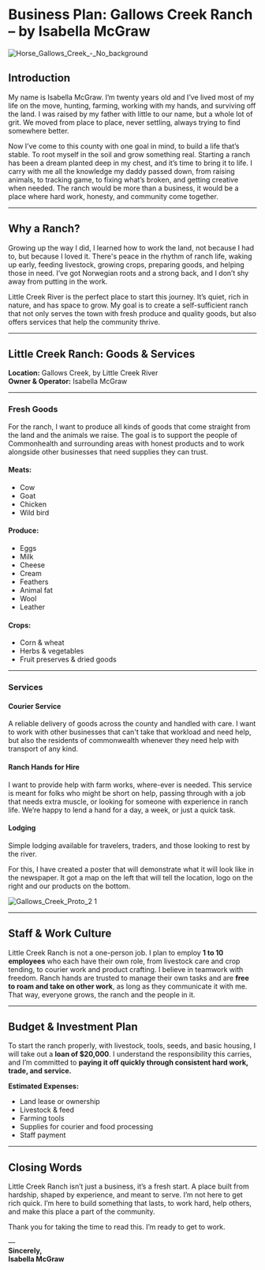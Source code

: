 # **Business Plan: Gallows Creek Ranch – by Isabella McGraw**

![Horse_Gallows_Creek_-_No_background](https://github.com/user-attachments/assets/354831d1-452d-4426-81ae-94164fe55434)

## **Introduction**

My name is Isabella McGraw. I’m twenty years old and I’ve lived most of my life on the move, hunting, farming, working with my hands, and surviving off the land. I was raised by my father with little to our name, but a whole lot of grit. We moved from place to place, never settling, always trying to find somewhere better. 

Now I’ve come to this county with one goal in mind, to build a life that’s stable. To root myself in the soil and grow something real. Starting a ranch has been a dream planted deep in my chest, and it’s time to bring it to life. I carry with me all the knowledge my daddy passed down, from raising animals, to tracking game, to fixing what’s broken, and getting creative when needed. The ranch would be more than a business, it would be a place where hard work, honesty, and community come together.

---

## **Why a Ranch?**

Growing up the way I did, I learned how to work the land, not because I had to, but because I loved it. There's peace in the rhythm of ranch life, waking up early, feeding livestock, growing crops, preparing goods, and helping those in need. I’ve got Norwegian roots and a strong back, and I don’t shy away from putting in the work.

Little Creek River is the perfect place to start this journey. It’s quiet, rich in nature, and has space to grow. My goal is to create a self-sufficient ranch that not only serves the town with fresh produce and quality goods, but also offers services that help the community thrive.

---

## **Little Creek Ranch: Goods & Services**

**Location:** Gallows Creek, by Little Creek River  
**Owner & Operator:** Isabella McGraw

---

### **Fresh Goods**
For the ranch, I want to produce all kinds of goods that come straight from the land and the animals we raise. The goal is to support the people of Commonhealth and surrounding areas with honest products and to work alongside other businesses that need supplies they can trust.

#### **Meats:**
- Cow  
- Goat  
- Chicken  
- Wild bird  

#### **Produce:**
- Eggs  
- Milk  
- Cheese  
- Cream  
- Feathers  
- Animal fat  
- Wool  
- Leather  

#### **Crops:**
- Corn & wheat  
- Herbs & vegetables  
- Fruit preserves & dried goods  

---

### **Services**

#### **Courier Service**
A reliable delivery of goods across the county and handled with care. I want to work with other businesses that can't take that workload and need help, but also the residents of commonwealth whenever they need help with transport of any kind. 

#### **Ranch Hands for Hire**
I want to provide help with farm works, where-ever is needed. This service is meant for folks who might be short on help, passing through with a job that needs extra muscle, or looking for someone with experience in ranch life. We’re happy to lend a hand for a day, a week, or just a quick task.

#### **Lodging**
Simple lodging available for travelers, traders, and those looking to rest by the river.

For this, I have created a poster that will demonstrate what it will look like in the newspaper. It got a map on the left that will tell the location, logo on the right and our products on the bottom. 

![Gallows_Creek_Proto_2 1](https://github.com/user-attachments/assets/f7f7df3b-85ce-4fe6-9de0-e680b0b8ba1c)

---

## **Staff & Work Culture**

Little Creek Ranch is not a one-person job. I plan to employ **1 to 10 employees** who each have their own role, from livestock care and crop tending, to courier work and product crafting. I believe in teamwork with freedom. Ranch hands are trusted to manage their own tasks and are **free to roam and take on other work**, as long as they communicate it with me. That way, everyone grows, the ranch and the people in it.

---

## **Budget & Investment Plan**

To start the ranch properly, with livestock, tools, seeds, and basic housing, I will take out a **loan of $20,000**. I understand the responsibility this carries, and I’m committed to **paying it off quickly through consistent hard work, trade, and service.**

**Estimated Expenses:**
- Land lease or ownership  
- Livestock & feed  
- Farming tools 
- Supplies for courier and food processing  
- Staff payment

---

## **Closing Words**

Little Creek Ranch isn’t just a business, it’s a fresh start. A place built from hardship, shaped by experience, and meant to serve. I’m not here to get rich quick. I’m here to build something that lasts, to work hard, help others, and make this place a part of the community.

Thank you for taking the time to read this. I’m ready to get to work.

—  
**Sincerely,**  
**Isabella McGraw**  

